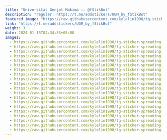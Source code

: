 ```yaml
---
title: "Universitas Genjot Makima :: @fStikBot"
description: "regular: https://t.me/addstickers/UGM_by_fStikBot"
featured_image: "https://raw.githubusercontent.com/kylelin1998/tg-sticker-spreading-worldwide-images/main/img/b948910e-de4b-4e59-96b3-fc8299ba2b4a.jpg"
link: "https://t.me/addstickers/UGM_by_fStikBot"
weight: 3
date: 2024-01-15T04:34:53+08:00
images:
  - https://raw.githubusercontent.com/kylelin1998/tg-sticker-spreading-worldwide-images/main/img/b948910e-de4b-4e59-96b3-fc8299ba2b4a.jpg
  - https://raw.githubusercontent.com/kylelin1998/tg-sticker-spreading-worldwide-images/main/img/e18acf1b-4d6f-4db8-aefc-7d507d65c627.jpg
  - https://raw.githubusercontent.com/kylelin1998/tg-sticker-spreading-worldwide-images/main/img/1d07666f-2102-46ee-8b58-2e2dc542dda3.jpg
  - https://raw.githubusercontent.com/kylelin1998/tg-sticker-spreading-worldwide-images/main/img/d796b4dd-aa64-445c-b2ef-766343d48c9e.jpg
  - https://raw.githubusercontent.com/kylelin1998/tg-sticker-spreading-worldwide-images/main/img/e9af4f7b-78e6-49b4-ab72-90357f37d670.jpg
  - https://raw.githubusercontent.com/kylelin1998/tg-sticker-spreading-worldwide-images/main/img/700e7afa-691b-4f25-ac52-4ba80eebae07.jpg
  - https://raw.githubusercontent.com/kylelin1998/tg-sticker-spreading-worldwide-images/main/img/d9333a86-3d9e-40f7-9a56-a639e541d835.jpg
  - https://raw.githubusercontent.com/kylelin1998/tg-sticker-spreading-worldwide-images/main/img/c0434283-5c6b-44b3-acc7-141f57c785ba.jpg
  - https://raw.githubusercontent.com/kylelin1998/tg-sticker-spreading-worldwide-images/main/img/5aa0fca5-d7a6-4998-bf2b-ea9008505a8b.jpg
  - https://raw.githubusercontent.com/kylelin1998/tg-sticker-spreading-worldwide-images/main/img/b62ece8a-905b-44f4-8ce5-6257aa8f960d.jpg
  - https://raw.githubusercontent.com/kylelin1998/tg-sticker-spreading-worldwide-images/main/img/90f70a33-fc30-47d8-b22e-bfc92a06d9d9.jpg
  - https://raw.githubusercontent.com/kylelin1998/tg-sticker-spreading-worldwide-images/main/img/f6362ca3-f2c2-4dc0-85d2-6783bc360a95.jpg
  - https://raw.githubusercontent.com/kylelin1998/tg-sticker-spreading-worldwide-images/main/img/51fee402-3a31-4d2b-87df-3a70e8a1572b.jpg
  - https://raw.githubusercontent.com/kylelin1998/tg-sticker-spreading-worldwide-images/main/img/3e339ad4-90e3-4bae-96d7-fe7b1427d3b2.jpg
  - https://raw.githubusercontent.com/kylelin1998/tg-sticker-spreading-worldwide-images/main/img/ac18b351-5da8-4cb0-a175-6317043651a5.jpg
  - https://raw.githubusercontent.com/kylelin1998/tg-sticker-spreading-worldwide-images/main/img/f8ff6ba7-a575-406e-b12a-1344ee96b0d6.jpg
  - https://raw.githubusercontent.com/kylelin1998/tg-sticker-spreading-worldwide-images/main/img/ada855a0-fcc9-4134-8ff2-0bc133a40787.jpg
  - https://raw.githubusercontent.com/kylelin1998/tg-sticker-spreading-worldwide-images/main/img/133a4d3f-b38a-4827-9e46-ee40eba3e71c.jpg
  - https://raw.githubusercontent.com/kylelin1998/tg-sticker-spreading-worldwide-images/main/img/096efba5-a40d-4689-bc39-b7ac50096d0d.jpg
  - https://raw.githubusercontent.com/kylelin1998/tg-sticker-spreading-worldwide-images/main/img/85d3a6bb-565a-45e5-b110-254e051ee8a4.jpg
---
```

